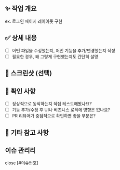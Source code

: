 ## ✨ 작업 개요

ex. 로그인 페이지 레이아웃 구현

## ✅ 상세 내용

- [ ] 어떤 파일을 수정했는지, 어떤 기능을 추가/변경했는지 작성
- [ ] 필요한 경우, 왜 그렇게 구현했는지도 간단히 설명

## 📸 스크린샷 (선택)

## 🧪 확인 사항

- [ ] 정상적으로 동작하는지 직접 테스트해봤나요?
- [ ] 기능 추가/수정 후 UI나 비즈니스 로직에 영향은 없나요?
- [ ] PR 리뷰어가 중점적으로 확인하면 좋을 부분은?

## 🙏 기타 참고 사항


## 이슈 관리리

close [#이슈번호]

